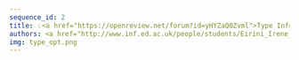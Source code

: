 ```yaml
---
sequence_id: 2
title: 💡<a href="https://openreview.net/forum?id=yHYZaQ0Zvml">Type Inference as Optimization</a>
authors: <a href="http://www.inf.ed.ac.uk/people/students/Eirini_Irene_Vlassi_Pandi.html">Eirene Vlassi Pandi</a>, <a href="https://earlbarr.com/">Earl Barr</a>, <a href="https://www.microsoft.com/en-us/research/people/adg/">Andrew D. Gordon</a>, <a href="https://homepages.inf.ed.ac.uk/csutton/">Charles Sutton</a>
img: type_opt.png
---
```

